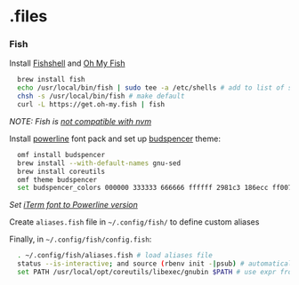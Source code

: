# .files

### Fish

Install [Fishshell](https://fishshell.com/) and [Oh My Fish](https://github.com/oh-my-fish/oh-my-fish)

```sh
  brew install fish
  echo /usr/local/bin/fish | sudo tee -a /etc/shells # add to list of shells
  chsh -s /usr/local/bin/fish # make default
  curl -L https://get.oh-my.fish | fish
```
_NOTE: Fish is [not compatible with nvm](https://github.com/creationix/nvm/issues/303)_

Install [powerline](https://github.com/powerline/fonts) font pack and set up [budspencer](https://github.com/oh-my-fish/theme-budspencer) theme:

```sh
  omf install budspencer
  brew install --with-default-names gnu-sed
  brew install coreutils
  omf theme budspencer
  set budspencer_colors 000000 333333 666666 ffffff 2981c3 186ecc ff007d d81abe ff6600 da7f1c 29e4c5 18de74
```

_Set [iTerm font to Powerline version](https://github.com/powerline/fonts/issues/44#issuecomment-300643099)_

Create `aliases.fish` file in `~/.config/fish/` to define custom aliases

Finally, in `~/.config/fish/config.fish`:

```sh
  . ~/.config/fish/aliases.fish # load aliases file
  status --is-interactive; and source (rbenv init -|psub) # automatically source rbenv
  set PATH /usr/local/opt/coreutils/libexec/gnubin $PATH # use expr from coreutils
```
